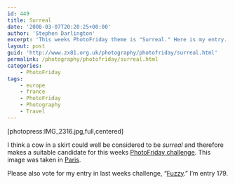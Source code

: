 ```yaml
---
id: 449
title: Surreal
date: '2008-03-07T20:20:25+00:00'
author: 'Stephen Darlington'
excerpt: 'This weeks PhotoFriday theme is "Surreal." Here is my entry.'
layout: post
guid: 'http://www.zx81.org.uk/photography/photofriday/surreal.html'
permalink: /photography/photofriday/surreal.html
categories:
    - PhotoFriday
tags:
    - europe
    - france
    - PhotoFriday
    - Photography
    - Travel
---
```


\[photopress:IMG\_2316.jpg,full,centered\]

I think a cow in a skirt could well be considered to be *surreal* and therefore makes a suitable candidate for this weeks [PhotoFriday challenge](http://www.photofriday.com/archives/challenge/000752.php). This image was taken in [Paris](/travel/paris-2006.html).

Please also vote for my entry in last weeks challenge, “[Fuzzy](http://www.photofriday.com/linkviewer.php?id=750).” I’m entry 179.